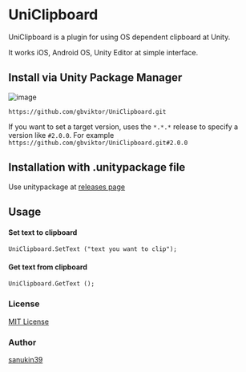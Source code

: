# UniClipboard

UniClipboard is a plugin for using OS dependent clipboard at Unity.

It works iOS, Android OS, Unity Editor at simple interface.


## Install via Unity Package Manager

![image](https://user-images.githubusercontent.com/46207/79450714-3aadd100-8020-11ea-8aae-b8d87fc4d7be.png)

```
https://github.com/gbviktor/UniClipboard.git
```

If you want to set a target version, uses the `*.*.*` release to specify a version like `#2.0.0`. 
For example `https://github.com/gbviktor/UniClipboard.git#2.0.0`

## Installation with .unitypackage file
Use unitypackage at [releases page](https://github.com/sanukin39/UniClipboard/releases)

## Usage

#### Set text to clipboard
```
UniClipboard.SetText ("text you want to clip");
```

#### Get text from clipboard 
```
UniClipboard.GetText ();
```

### License
[MIT License](https://github.com/sanukin39/UniClipboard/blob/master/LICENSE.md)

### Author
[sanukin39](https://github.com/sanukin39)

